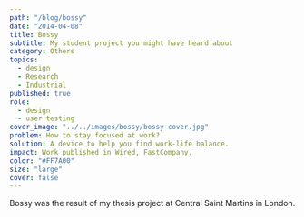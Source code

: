 ```yaml
---
path: "/blog/bossy"
date: "2014-04-08"
title: Bossy
subtitle: My student project you might have heard about
category: Others
topics:
  - design
  - Research
  - Industrial
published: true
role:
  - design
  - user testing
cover_image: "../../images/bossy/bossy-cover.jpg"
problem: How to stay focused at work?
solution: A device to help you find work-life balance.
impact: Work published in Wired, FastCompany.
color: "#FF7A00"
size: "large"
cover: false
---
```


Bossy was the result of my thesis project at Central Saint Martins in London.
